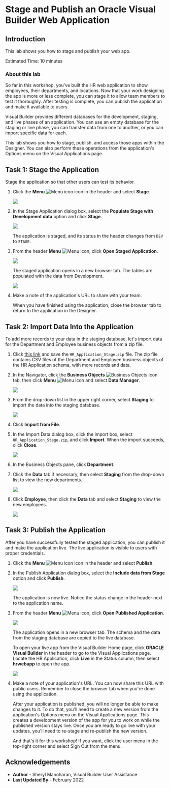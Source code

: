 # Stage and Publish an Oracle Visual Builder Web Application

## Introduction

This lab shows you how to stage and publish your web app.

Estimated Time:  10 minutes

### About this lab

So far in this workshop, you've built the HR web application to show employees, their departments, and locations. Now that your work designing the app is more or less complete, you can stage it to allow team members to test it thoroughly. After testing is complete, you can publish the application and make it available to users.

Visual Builder provides different databases for the development, staging, and live phases of an application. You can use an empty database for the staging or live phase, you can transfer data from one to another, or you can import specific data for each.

This lab shows you how to stage, publish, and access those apps within the Designer. You can also perform these operations from the application's Options menu on the Visual Applications page.

## Task 1: Stage the Application

Stage the application so that other users can test its behavior.

1.  Click the **Menu** ![Menu icon](./images/vbcssp_menu3_icon.png) icon in the header and select **Stage**.

    ![](./images/vbcssp_sta_s2.png)

2.  In the Stage Application dialog box, select the **Populate Stage with Development data** option and click **Stage**.

    ![](./images/vbcssp_sta_s3.png)

    The application is staged, and its status in the header changes from `DEV` to `STAGE`.

3.  From the header **Menu** ![Menu icon](./images/vbcssp_menu3_icon.png), click **Open Staged Application**.

    ![](./images/vbcssp_sta_s4.png)

    The staged application opens in a new browser tab. The tables are populated with the data from Development.

    ![](./images/open_shared_application_result.png)

4.  Make a note of the application's URL to share with your team.

    When you have finished using the application, close the browser tab to return to the application in the Designer.

## Task 2: Import Data Into the Application

To add more records to your data in the staging database, let's import data for the Department and Employee business objects from a zip file.

1.  Click [this link](https://objectstorage.us-ashburn-1.oraclecloud.com/p/fxYS-wCkrWveFFyOH9qy9uyv24QowtS8uhdCDGmUvqJZqeFA7JAhkXHlOd6IXMpb/n/c4u03/b/oci-library/o/WMS4121HR_Application_Stage.zip) and save the `HR_Application_Stage.zip` file. The zip file contains CSV files of the Department and Employee business objects of the HR Application schema, with more records and data.

2.  In the Navigator, click the **Business Objects** ![Business Objects icon](./images/vbcssp_bo_icon.png) tab, then click **Menu** ![Menu icon](./images/vbcssp_menu2_icon.png) and select **Data Manager**.

    ![](./images/vbcssp_imp_s3.png)

3.  From the drop-down list in the upper right corner, select **Staging** to import the data into the staging database.  

    ![](./images/vbcssp_imp_s4.png)

4.  Click **Import from File**.

5.  In the Import Data dialog box, click the import box, select `HR_Application_Stage.zip`, and click **Import**. When the import succeeds, click **Close**.

    ![](./images/vbcssp_imp_s6.png)

6.  In the Business Objects pane, click **Department**.

7.  Click the **Data** tab if necessary, then select **Staging** from the drop-down list to view the new departments.

    ![](./images/vbcssp_imp_s8.png)

8.  Click **Employee**, then click the **Data** tab and select **Staging** to view the new employees.

    ![](./images/vbcssp_imp_s9.png)

## Task 3: Publish the Application

After you have successfully tested the staged application, you can publish it and make the application live. The live application is visible to users with proper credentials.

1.  Click the **Menu** ![Menu icon](./images/vbcssp_menu3_icon.png) icon in the header and select **Publish**.

2.  In the Publish Application dialog box, select the **Include data from Stage** option and click **Publish**.  

    ![](./images/vbcssp_pub_s2.png)

    The application is now live. Notice the status change in the header next to the application name.

3.  From the header **Menu** ![Menu icon](./images/vbcssp_menu3_icon.png), click **Open Published Application**.

    ![](./images/vbcssp_pub_s3.png)

    The application opens in a new browser tab. The schema and the data from the staging database are copied to the live database.

    To open your live app from the Visual Builder Home page, click **ORACLE Visual Builder** in the header to go to the Visual Applications page. Locate the HR Application, click **Live** in the Status column, then select **hrwebapp** to open the app.

    ![](./images/vbcssp_pub_s4_result.png)

4.  Make a note of your application's URL. You can now share this URL with public users. Remember to close the browser tab when you're done using the application.

    After your application is published, you will no longer be able to make changes to it. To do that, you'll need to create a new version from the application's Options menu on the Visual Applications page. This creates a development version of the app for you to work on while the published version stays live. Once you are ready to go live with your updates, you'll need to re-stage and re-publish the new version.

    And that's it for this workshop! If you want, click the user menu in the top-right corner and select Sign Out from the menu.

## Acknowledgements

* **Author** - Sheryl Manoharan, Visual Builder User Assistance
* **Last Updated By** - February 2022
